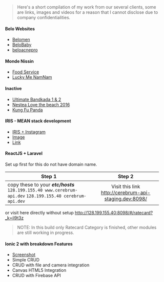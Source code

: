 > Here's a short compilation of my work from our several clients, some are links, images and videos for a reason that I cannot disclose due to company confidentialities.

#### Belo Websites
* [Belomen](https://belomen.com/ "Official Website")
* [BeloBaby](https://www.belobaby.ph/ "Official Website")
* [beloacnepro](http://beloacnepro.com/ "Official Website")

#### Monde Nissin
* [Food Service](http://www.mondenissin.com/foodservice "A sub page of a corporate website")
* [Lucky Me NamNam](http://www.luckymenamnam.com.ph/ "Official Website")

#### Inactive
* [Ultimate Bandkada 1 & 2 ](https://web.facebook.com/GreenwichPizza/photos/a.181706241846649.53337.114259391924668/1277304205620175/?type=1&theater "Campaign already done, website is unavailable")
* [Nestea Love the beach 2016](https://github.com/AUSdomgarcia/frontend-demo/blob/master/inactive/NesteaBeach_Desktop.jpg)
* [Kung Fu Panda](https://github.com/AUSdomgarcia/frontend-demo/blob/master/inactive/MondeSplash_DESKTOP.jpg)

#### IRIS - MEAN stack development
* [IRIS + Instagram](https://www.youtube.com/watch?v=q26jwUBtMUk "A sample demo showing short introduction about IRIS system. This serve as submission entry to acquire permission from Instagram API")
* [Image](https://github.com/AUSdomgarcia/frontend-demo/blob/master/iris.png)
* [Link](http://irismedia.social:5050/posts/create-fb "minimum page allowed for public viewing")

#### ReactJS + Laravel
Set up first for this do not have domain name.

| Step 1        | Step 2           
| ------------- |:-------------:|
|  copy these to your **_etc/hosts_**    `128.199.155.40 www.cerebrum-api.dev`    `128.199.155.40 cerebrum-api.dev` | Visit this link http://cerebrum-api-staging.dev:8098/ |

or visit here directly without setup http://128.199.155.40:8098/#/ratecard?_k=il9t3z

> NOTE: In this build only Ratecard Category is finished, other modules are still working in progress.

#### Ionic 2 with breakdown Features
* [Screenshot](https://github.com/AUSdomgarcia/frontend-demo/tree/master/ionic2)
* Simple CRUD
* CRUD with file and camera integration
* Canvas HTML5 Integration
* CRUD with Firebase API
